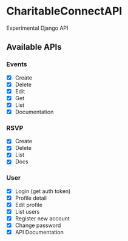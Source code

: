 # CharitableConnectAPI
Experimental Django API

## Available APIs

### Events
- [x] Create
- [x] Delete
- [x] Edit
- [x] Get
- [x] List
- [x] Documentation

### RSVP
- [x] Create
- [x] Delete
- [x] List
- [x] Docs

### User
- [x] Login (get auth token)
- [x] Profile detail 
- [x] Edit profile
- [x] List users
- [x] Register new account
- [x] Change password
- [x] API Documentation
###

